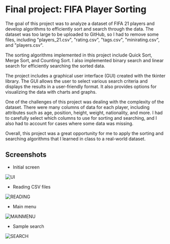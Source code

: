 # Final project: FIFA Player Sorting

The goal of this project was to analyze a dataset of FIFA 21 players and develop algorithms to efficiently sort and search through the data. The dataset was too large to be uploaded to GitHub, so I had to remove some files, including "players_21.csv", "rating.csv", "tags.csv", "minirating.csv", and "players.csv".

The sorting algorithms implemented in this project include Quick Sort, Merge Sort, and Counting Sort. I also implemented binary search and linear search for efficiently searching the sorted data.

The project includes a graphical user interface (GUI) created with the tkinter library. The GUI allows the user to select various search criteria and displays the results in a user-friendly format. It also provides options for visualizing the data with charts and graphs.

One of the challenges of this project was dealing with the complexity of the dataset. There were many columns of data for each player, including attributes such as age, position, height, weight, nationality, and more. I had to carefully select which columns to use for sorting and searching, and I also had to account for cases where some data was missing.

Overall, this project was a great opportunity for me to apply the sorting and searching algorithms that I learned in class to a real-world dataset.

## Screenshots
- Initial screen

![UI](https://i.imgur.com/nVgB1fH.png)

- Reading CSV files

![READING](https://i.imgur.com/uyLTbXL.png)

- Main menu

![MAINMENU](https://i.imgur.com/Cf1XNwJ.png)

- Sample search

![SEARCH](https://i.imgur.com/vb2viSh.png)
